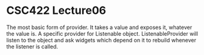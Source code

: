 # CSC422 Lecture06
The most basic form of provider. It takes a value and exposes it, whatever the value is. A specific provider for Listenable object. ListenableProvider will listen to the object and ask widgets which depend on it to rebuild whenever the listener is called.
